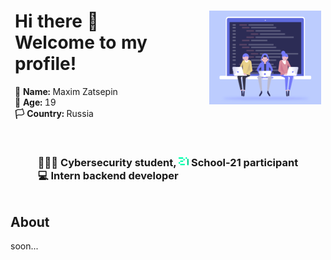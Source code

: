 <div align=center>
    <table style="border: none;">
        <tbody style="border: none;">
            <tr style="border: none;">
                <td style="border: none;">
                    <p>
                    <h1>Hi there 👋 <br> Welcome to my profile!</h1>
                    <b>📝 Name:</b> Maxim Zatsepin <br>
                    <b>📆 Age:</b> 19 <br>
                    <b>🏳️ Country:</b> Russia
                    </p>
                </td>
                <td style="border: none;">
                    <img width=200 height=150 src="./assets/header_gif1.gif" alt="Welcome GIF" />
                </td>
            </tr>
        </tbody>
    </table>
</div>

<div style="display: flex; align-items: center; justify-content: center">
    <h3>
    👩🏾‍💻 Cybersecurity student, 
    <img width=16 hegiht=16 src="./assets/21_logo.png" alt="21logo.png" />  School-21 participant <br>
    💻 Intern backend developer
    </h3>
</div>

<div>
    <h2>About</h2>
    <p>
    soon...
    </p>
</div>

